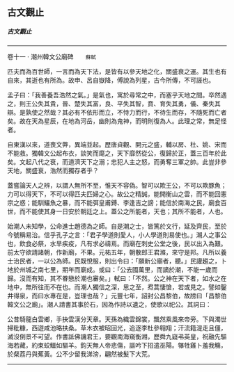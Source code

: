 

## 古文觀止

##### 古文觀止

* * *

卷十一 ‧ 潮州韓文公廟碑　　`蘇軾`

匹夫而為百世師，一言而為天下法，是皆有以參天地之化，關盛衰之運。其生也有自來，其逝也有所為。故申、呂自嶽降，傅說為列星，古今所傳，不可誣也。

孟子曰：「我善養吾浩然之氣。」是氣也，寓於尋常之中，而塞乎天地之間。卒然遇之，則王公失其貴，晉、楚失其富，良、平失其智，賁、育失其勇，儀、秦失其辯。是孰使之然哉？其必有不依形而立，不恃力而行，不待生而存，不隨死而亡者矣。故在天為星辰，在地為河岳，幽則為鬼神，而明則復為人。此理之常，無足怪者。

自東漢以來，道喪文弊，異端並起。歷唐貞觀、開元之盛，輔以房、杜、姚、宋而不能救。獨韓文公起布衣，談笑而麾之，天下靡然從公，復歸於正，蓋三百年於此矣。文起八代之衰，而道濟天下之溺；忠犯人主之怒，而勇奪三軍之帥。此豈非參天地，關盛衰，浩然而獨存者乎？

蓋嘗論天人之辨，以謂人無所不至，惟天不容偽。智可以欺王公，不可以欺豚魚；力可以得天下，不可以得匹夫匹婦之心。故公之精誠，能開衡山之雲，而不能回憲宗之惑；能馴鱷魚之暴，而不能弭皇甫鎛、李逢吉之謗；能信於南海之民，廟食百世，而不能使其身一日安於朝廷之上。蓋公之所能者，天也；其所不能者，人也。

始潮人未知學，公命進士趙德為之師。自是潮之士，皆篤於文行，延及齊民，至於今號稱易治。信乎孔子之言：「君子學道則愛人，小人學道則易使也。」潮人之事公也，飲食必祭，水旱疾疫，凡有求必禱焉。而廟在刺史公堂之後，民以出入為艱。前太守欲請諸朝，作新廟，不果。元祐五年，朝散郎王君滌，來守是邦。凡所以養士治民者，一以公為師。民既悅服，則出令曰：「願新公廟者，聽。」民讙趨之，卜地於州城之南七里，期年而廟成。或曰：「公去國萬里，而謫於潮，不能一歲而歸。沒而有知，其不眷戀於潮也審矣。」軾曰：「不然。公之神在天下者，如水之在地中，無所往而不在也。而潮人獨信之深，思之至，焄蒿悽愴，若或見之。譬如鑿井得泉，而曰水專在是，豈理也哉？」元豐七年，詔封公昌黎伯，故牓曰「昌黎伯韓文公之廟」。潮人請書其事於石，因為作詩以遺之，使歌以祀公。其詞曰：

公昔騎龍白雲鄉，手抉雲漢分天章。天孫為織雲錦裳，飄然乘風來帝旁。下與濁世掃粃糠，西遊咸池略扶桑。草木衣被昭回光，追逐李杜參翱翔；汗流籍湜走且僵，滅沒倒景不可望。作書詆佛譏君王，要觀南海窺衡湘，歷舜九嶷弔英皇，祝融先驅海若藏，約束蛟鱷如驅羊。鈞天無人帝悲傷，謳吟下招遣巫陽。犦牲雞卜羞我觴，於粲荔丹與蕉黃。公不少留我涕滂，翩然被髮下大荒。

* * *

